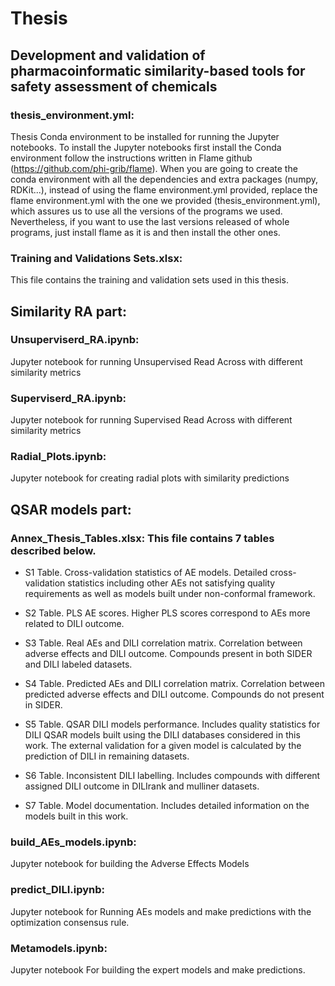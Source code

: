# Thesis
## Development and validation of pharmacoinformatic similarity-based tools for safety assessment of chemicals 

### thesis_environment.yml:
Thesis Conda environment to be installed for running the Jupyter notebooks. To install the Jupyter notebooks first install the Conda environment follow the instructions written in Flame github (https://github.com/phi-grib/flame). When you are going to create the conda environment with all the dependencies and extra packages (numpy, RDKit...), instead of using the flame environment.yml provided, replace the flame environment.yml with the one we provided (thesis_environment.yml), which assures us to use all the versions of the programs we used. Nevertheless, if you want to use the last versions released of whole programs, just install flame as it is and then install the other ones.


### Training and Validations Sets.xlsx: 
This file contains the training and validation sets used in this thesis.

## Similarity RA part:

### Unsuperviserd_RA.ipynb:
Jupyter notebook for running Unsupervised Read Across with different similarity metrics

### Superviserd_RA.ipynb:
Jupyter notebook for running Supervised Read Across with different similarity metrics

### Radial_Plots.ipynb:
Jupyter notebook for creating radial plots with similarity predictions

## QSAR models part:

### Annex_Thesis_Tables.xlsx: This file contains 7 tables described below.

- S1 Table. Cross-validation statistics of AE models. Detailed cross-validation statistics including other AEs not satisfying quality requirements as well as models built under non-conformal framework.

- S2 Table. PLS AE scores. Higher PLS scores correspond to AEs more related to DILI outcome.

- S3 Table. Real AEs and DILI correlation matrix. Correlation between adverse effects and DILI outcome. Compounds present in both SIDER and DILI labeled datasets.

- S4 Table. Predicted AEs and DILI correlation matrix. Correlation between predicted adverse effects and DILI outcome. Compounds do not present in SIDER.

- S5 Table. QSAR DILI models performance. Includes quality statistics for DILI QSAR models built using the DILI databases considered in this work. The external validation for a given model is calculated by the prediction of DILI in remaining datasets.

- S6 Table. Inconsistent DILI labelling. Includes compounds with different assigned DILI outcome in DILIrank and mulliner datasets.

- S7 Table. Model documentation. Includes detailed information on the models built in this work.

### build_AEs_models.ipynb: 
Jupyter notebook for building the Adverse Effects Models

### predict_DILI.ipynb: 
Jupyter notebook for Running AEs models and make predictions with the optimization consensus rule.

### Metamodels.ipynb:
Jupyter notebook For building the expert models and make predictions.

